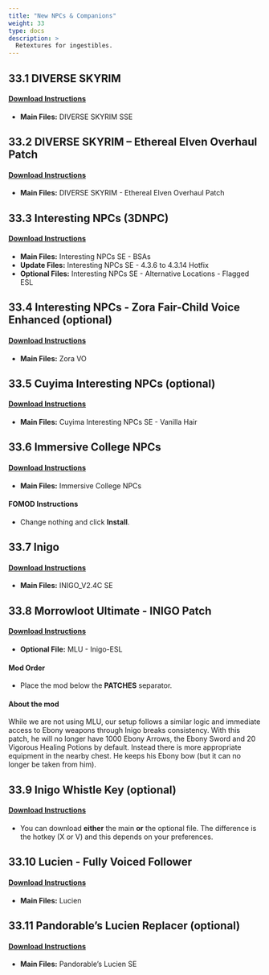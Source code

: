 ```yaml
---
title: "New NPCs & Companions"
weight: 33
type: docs
description: >
  Retextures for ingestibles.
---
```


## 33.1 DIVERSE SKYRIM

#### [Download Instructions](https://www.nexusmods.com/skyrimspecialedition/mods/7707?tab=files)

* **Main Files:** DIVERSE SKYRIM SSE

## 33.2 DIVERSE SKYRIM – Ethereal Elven Overhaul Patch

#### [Download Instructions](https://www.nexusmods.com/skyrimspecialedition/mods/26092?tab=files)

* **Main Files:** DIVERSE SKYRIM - Ethereal Elven Overhaul Patch

## 33.3 Interesting NPCs (3DNPC)

#### [Download Instructions](https://www.nexusmods.com/skyrimspecialedition/mods/29194?tab=files)

* **Main Files:** Interesting NPCs SE - BSAs
* **Update Files:** Interesting NPCs SE - 4.3.6 to 4.3.14 Hotfix
* **Optional Files:** Interesting NPCs SE - Alternative Locations - Flagged ESL

## 33.4 Interesting NPCs - Zora Fair-Child Voice Enhanced (optional)

#### [Download Instructions](https://www.nexusmods.com/skyrimspecialedition/mods/27448?tab=files)

* **Main Files:** Zora VO

## 33.5 Cuyima Interesting NPCs (optional)

#### [Download Instructions](https://www.nexusmods.com/skyrimspecialedition/mods/27330?tab=files)

* **Main Files:** Cuyima Interesting NPCs SE - Vanilla Hair

## 33.6 Immersive College NPCs

#### [Download Instructions](https://www.nexusmods.com/skyrimspecialedition/mods/9252?tab=files)

* **Main Files:** Immersive College NPCs

#### FOMOD Instructions

* Change nothing and click **Install**.

## 33.7 Inigo

#### [Download Instructions](https://www.nexusmods.com/skyrimspecialedition/mods/1461?tab=files)

* **Main Files:** INIGO_V2.4C SE

## 33.8 Morrowloot Ultimate - INIGO Patch

#### [Download Instructions](https://www.nexusmods.com/skyrimspecialedition/mods/3058?tab=files)

* **Optional File:** MLU - Inigo-ESL

#### Mod Order

- Place the mod below the **PATCHES** separator.

#### About the mod

While we are not using MLU, our setup follows a similar logic and immediate access to Ebony weapons through Inigo breaks consistency. With this patch, he will no longer have 1000 Ebony Arrows, the Ebony Sword and 20 Vigorous Healing Potions by default. Instead there is more appropriate equipment in the nearby chest. He keeps his Ebony bow (but it can no longer be taken from him).

## 33.9 Inigo Whistle Key (optional)

#### [Download Instructions](https://www.nexusmods.com/skyrimspecialedition/mods/29406?tab=files)

* You can download **either** the main **or** the optional file. The difference is the hotkey (X or V) and this depends on your preferences.

## 33.10 Lucien - Fully Voiced Follower

#### [Download Instructions](https://www.nexusmods.com/skyrimspecialedition/mods/20035?tab=files)

* **Main Files:** Lucien

## 33.11 Pandorable’s Lucien Replacer (optional)

#### [Download Instructions](https://www.nexusmods.com/skyrimspecialedition/mods/22598?tab=files)

* **Main Files:** Pandorable’s Lucien SE
